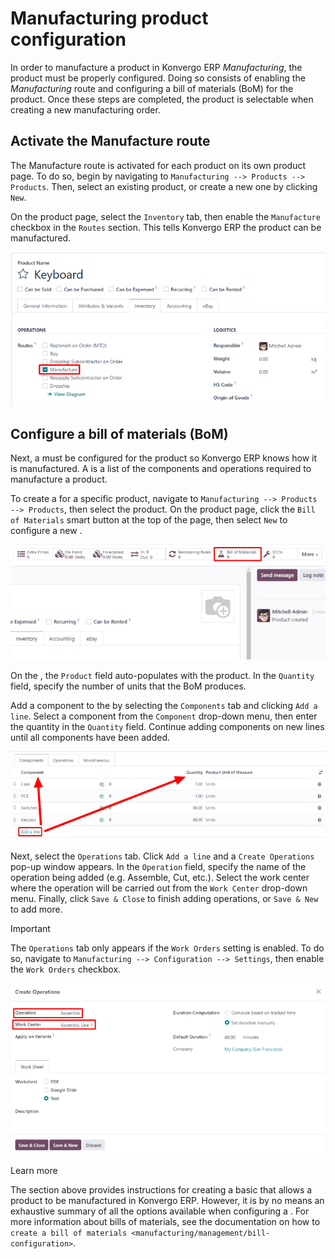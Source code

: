 # Manufacturing product configuration

In order to manufacture a product in Konvergo ERP *Manufacturing*, the product
must be properly configured. Doing so consists of enabling the
*Manufacturing* route and configuring a bill of materials (BoM) for the
product. Once these steps are completed, the product is selectable when
creating a new manufacturing order.

## Activate the Manufacture route

The Manufacture route is activated for each product on its own product
page. To do so, begin by navigating to
`Manufacturing --> Products --> Products`. Then, select an existing
product, or create a new one by clicking `New`.

On the product page, select the `Inventory` tab, then enable the
`Manufacture` checkbox in the `Routes` section. This tells Konvergo ERP the
product can be manufactured.

<img src="configure_manufacturing_product/manufacturing-route.png"
class="align-center"
alt="The Manufacturing route on the Inventory tab of a product page." />

## Configure a bill of materials (BoM)

Next, a must be configured for the product so Konvergo ERP knows how it is
manufactured. A is a list of the components and operations required to
manufacture a product.

To create a for a specific product, navigate to
`Manufacturing --> Products -->
Products`, then select the product. On the product page, click the
`Bill of Materials` smart button at the top of the page, then select
`New` to configure a new .

<img src="configure_manufacturing_product/bom-smart-button.png"
class="align-center"
alt="The Bill of Materials smart button on a product page." />

On the , the `Product` field auto-populates with the product. In the
`Quantity` field, specify the number of units that the BoM produces.

Add a component to the by selecting the `Components` tab and clicking
`Add
a line`. Select a component from the `Component` drop-down menu, then
enter the quantity in the `Quantity` field. Continue adding components
on new lines until all components have been added.

<img src="configure_manufacturing_product/components-tab.png"
class="align-center" alt="The Components tab on a bill of materials." />

Next, select the `Operations` tab. Click `Add a line` and a `Create
Operations` pop-up window appears. In the `Operation` field, specify the
name of the operation being added (e.g. Assemble, Cut, etc.). Select the
work center where the operation will be carried out from the
`Work Center` drop-down menu. Finally, click `Save & Close` to finish
adding operations, or `Save & New` to add more.

> [!IMPORTANT]
> The `Operations` tab only appears if the `Work Orders` setting is
> enabled. To do so, navigate to
> `Manufacturing --> Configuration --> Settings`, then enable the
> `Work Orders` checkbox.

<img src="configure_manufacturing_product/operations-tab.png"
class="align-center" alt="The Operations tab on a bill of materials." />

<div class="admonition">

Learn more

The section above provides instructions for creating a basic that allows
a product to be manufactured in Konvergo ERP. However, it is by no means an
exhaustive summary of all the options available when configuring a . For
more information about bills of materials, see the documentation on how
to `create a bill of materials
<manufacturing/management/bill-configuration>`.

</div>
